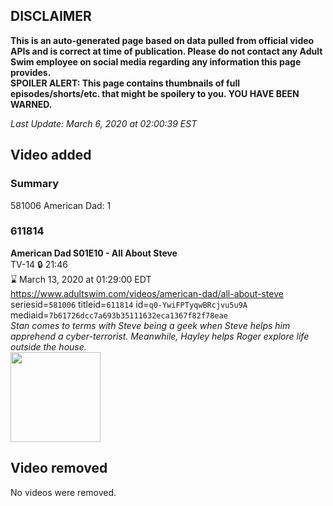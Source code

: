 ## DISCLAIMER
**This is an auto-generated page based on data pulled from official video APIs and is correct at time of publication. Please do not contact any Adult Swim employee on social media regarding any information this page provides.**  
**SPOILER ALERT: This page contains thumbnails of full episodes/shorts/etc. that might be spoilery to you. YOU HAVE BEEN WARNED.**  

_Last Update: March 6, 2020 at 02:00:39 EST_
## Video added
### Summary
581006 American Dad: 1  
### 611814
**American Dad S01E10 - All About Steve**  
TV-14 🔒 21:46  
⌛ March 13, 2020 at 01:29:00 EDT  
https://www.adultswim.com/videos/american-dad/all-about-steve  
seriesid=`581006` titleid=`611814` id=`q0-YwiFPTyqwBRcjvu5u9A` mediaid=`7b61726dcc7a693b35111632eca1367f82f78eae`  
_Stan comes to terms with Steve being a geek when Steve helps him apprehend a cyber-terrorist. Meanwhile, Hayley helps Roger explore life outside the house._  
<a href="https://i.cdn.turner.com/adultswim/big/image-upload/thumbnails/thumb-2_image-15199186048404.jpg"><img src="https://i.cdn.turner.com/adultswim/big/image-upload/thumbnails/thumb-2_image-15199186048404.jpg" height="144px" /></a>
## Video removed
No videos were removed.  
